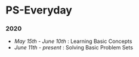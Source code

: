 # PS-Everyday
### 2020
* _May 15th - June 10th_ : Learning Basic Concepts
* _June 11th - present_ : Solving Basic Problem Sets
